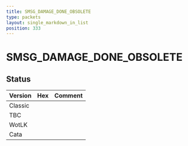 ```yaml
---
title: SMSG_DAMAGE_DONE_OBSOLETE
type: packets
layout: single_markdown_in_list
position: 333
---
```


# SMSG_DAMAGE_DONE_OBSOLETE

## Status

Version | Hex | Comment
---------- | ---------- | ---------- 
Classic |  |  
TBC |  |  
WotLK |  |  
Cata |  |  
